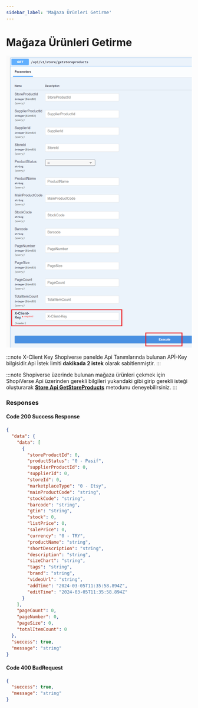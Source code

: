 ```yaml
---
sidebar_label: 'Mağaza Ürünleri Getirme'
---
```


# Mağaza Ürünleri Getirme

![GetstoresRequest](../store/img/ShopiverseApiGetStoreProducts.png)

:::note
X-Client Key   Shopiverse panelde Api Tanımlarında bulunan APİ-Key bilgisidir.Api İstek limiti **dakikada 2 istek** olarak sabitlenmiştir.
:::

:::note
Shopiverse üzerinde bulunan mağaza ürünleri çekmek için ShopiVerse Api üzerinden gerekli bilgileri yukarıdaki gibi girip gerekli isteği oluşturarak **[Store Api GetStoreProducts](https://api.shopiverse.com/swagger/index.html "Store Api GetStoreProducts")** metodunu deneyebilirsiniz.
:::

### Responses

#### Code 200 Success Response
```json
{
  "data": {
    "data": [
      {
        "storeProductId": 0,
        "productStatus": "0 - Pasif",
        "supplierProductId": 0,
        "supplierId": 0,
        "storeId": 0,
        "marketplaceType": "0 - Etsy",
        "mainProductCode": "string",
        "stockCode": "string",
        "barcode": "string",
        "gtin": "string",
        "stock": 0,
        "listPrice": 0,
        "salePrice": 0,
        "currency": "0 - TRY",
        "productName": "string",
        "shortDescription": "string",
        "description": "string",
        "sizeChart": "string",
        "tags": "string",
        "brand": "string",
        "videoUrl": "string",
        "addTime": "2024-03-05T11:35:58.894Z",
        "editTime": "2024-03-05T11:35:58.894Z"
      }
    ],
    "pageCount": 0,
    "pageNumber": 0,
    "pageSize": 0,
    "totalItemCount": 0
  },
  "success": true,
  "message": "string"
}
```

#### Code 400 BadRequest
```json
{
  "success": true,
  "message": "string"
}
```
